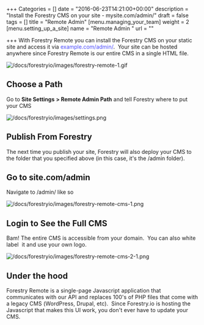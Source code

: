 +++
Categories = []
date = "2016-06-23T14:21:00+00:00"
description = "Install the Forestry CMS on your site - mysite.com/admin/"
draft = false
tags = []
title = "Remote Admin"
[menu.managing_your_team]
weight = 2
[menu.setting_up_a_site]
name = "Remote Admin "
url = ""

+++
With Forestry Remote you can install the Forestry CMS on your static site and access it via <span style="color:rgba(0,0,255,0.7);">example.com/admin/</span>.  Your site can be hosted anywhere since Forestry Remote is our entire CMS in a single HTML file.

![/docs/forestryio/images/forestry-remote-1.gif](/docs/forestryio/images/forestry-remote-1.gif)

## Choose a Path

Go to **Site Settings** **> Remote Admin Path** and tell Forestry where to put your CMS

![/docs/forestryio/images/settings.png](/docs/forestryio/images/settings.png)

## Publish From Forestry

The next time you publish your site, Forestry will also deploy your CMS to the folder that you specified above (in this case, it's the /admin folder).

## Go to site.com/admin

Navigate to /admin/ like so

<span style="letter-spacing: 0.01em;"></span>

![/docs/forestryio/images/forestry-remote-cms-1.png](/docs/forestryio/images/forestry-remote-cms-1.png)

## <span style="letter-spacing: 0.01em;">Login to See the Full CMS</span>

<span style="letter-spacing: 0.01em;">Bam! The entire CMS is accessible from your domain.  You can also white label  it and use your own logo. </span>

![/docs/forestryio/images/forestry-remote-cms-2-1.png](/docs/forestryio/images/forestry-remote-cms-2-1.png)

## <span style="letter-spacing: 0.01em;">Under the hood</span>

<span style="letter-spacing: 0.01em;">Forestry Remote is a single-page Javascript application that communicates with our API and replaces 100's of PHP files that come with a legacy CMS (WordPress, Drupal, etc).  Since Forestry.io is hosting the Javascript that makes this UI work, you don't ever have to update your CMS. </span>
